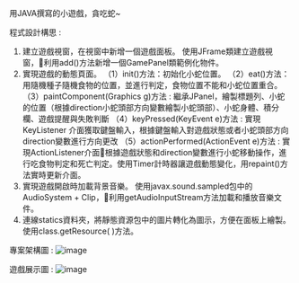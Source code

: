 用JAVA撰寫的小遊戲，貪吃蛇~

程式設計構思 :
1. 建立遊戲視窗，在視窗中新增一個遊戲面板。
   使用JFrame類建立遊戲視窗，利用add()方法新增一個GamePanel類範例化物件。   
2. 實現遊戲的動態頁面。
   （1）init()方法：初始化小蛇位置。
   （2）eat()方法：用隨機種子隨機食物的位置，並進行判定，食物位置不能和小蛇位置重合。
   （3）paintComponent(Graphics g)方法 : 繼承JPanel，繪製標題列、小蛇的位置（根據direction小蛇頭部方向變數繪製小蛇頭部）、小蛇身體、積分欄、遊戲提醒與失敗判斷
   （4）keyPressed(KeyEvent e)方法 : 實現KeyListener 介面獲取鍵盤輸入，根據鍵盤輸入對遊戲狀態或者小蛇頭部方向direction變數進行方向更改
   （5）actionPerformed(ActionEvent e)方法 : 實現ActionListener介面根據遊戲狀態和direction變數進行小蛇移動操作，進行吃食物判定和死亡判定。使用Timer計時器讓遊戲動態變化，用repaint()方法實時更新介面。   
3. 實現遊戲開啟時加載背景音樂。
   使用javax.sound.sampled包中的AudioSystem + Clip，利用getAudioInputStream方法加載和播放音樂文件。   
4. 連線statics資料夾，將靜態資源包中的圖片轉化為圖示，方便在面板上繪製。
   使用class.getResource( )方法。


專案架構圖 : 
![image](https://github.com/blue601083/Java-Program/assets/136430809/3e9f87b5-e191-4d3c-881a-6b5800a21c77)

遊戲展示圖 :
![image](https://github.com/blue601083/Java-Program/assets/136430809/12260d2c-5ae3-4de0-85f5-e5cb765f3a45)

